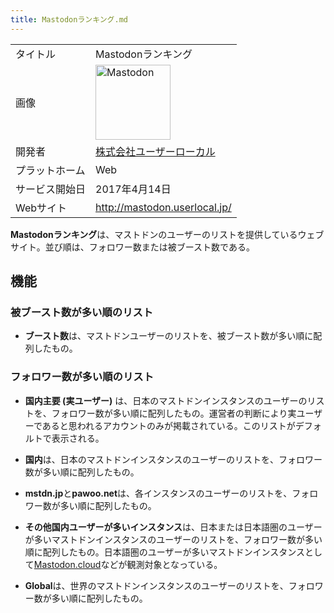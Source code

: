 ```yaml
---
title: Mastodonランキング.md
---
```

<div>

|                |                                                                                                                                                                                                                                                                                                        |
|----------------|--------------------------------------------------------------------------------------------------------------------------------------------------------------------------------------------------------------------------------------------------------------------------------------------------------|
| タイトル       | Mastodonランキング                                                                                                                                                                                                                                                                                     |
| 画像           | [<img src="/images/thumb/0/00/Mastodon_logo.png/120px-Mastodon_logo.png" srcset="/images/thumb/0/00/Mastodon_logo.png/180px-Mastodon_logo.png 1.5x, /images/0/00/Mastodon_logo.png 2x" width="120" height="120" alt="Mastodon" />](/%E3%83%95%E3%82%A1%E3%82%A4%E3%83%AB:Mastodon_logo.png "Mastodon") |
| 開発者         | [株式会社ユーザーローカル](/%E6%A0%AA%E5%BC%8F%E4%BC%9A%E7%A4%BE%E3%83%A6%E3%83%BC%E3%82%B6%E3%83%BC%E3%83%AD%E3%83%BC%E3%82%AB%E3%83%AB "株式会社ユーザーローカル")                                                                                                                                   |
| プラットホーム | Web                                                                                                                                                                                                                                                                                                    |
| サービス開始日 | 2017年4月14日                                                                                                                                                                                                                                                                                          |
| Webサイト      | <a href="http://mastodon.userlocal.jp/" rel="nofollow">http://mastodon.userlocal.jp/</a>                                                                                                                                                                                                               |

  
**Mastodonランキング**は、マストドンのユーザーのリストを提供しているウェブサイト。並び順は、フォロワー数または被ブースト数である。

## 機能

### 被ブースト数が多い順のリスト

-   **ブースト数**は、マストドンユーザーのリストを、被ブースト数が多い順に配列したもの。

### フォロワー数が多い順のリスト

-   **国内主要 (実ユーザー)** は、日本のマストドンインスタンスのユーザーのリストを、フォロワー数が多い順に配列したもの。運営者の判断により実ユーザーであると思われるアカウントのみが掲載されている。このリストがデフォルトで表示される。

<!-- -->

-   **国内**は、日本のマストドンインスタンスのユーザーのリストを、フォロワー数が多い順に配列したもの。

<!-- -->

-   **mstdn.jp**と**pawoo.net**は、各インスタンスのユーザーのリストを、フォロワー数が多い順に配列したもの。

<!-- -->

-   **その他国内ユーザーが多いインスタンス**は、日本または日本語圏のユーザーが多いマストドンインスタンスのユーザーのリストを、フォロワー数が多い順に配列したもの。日本語圏のユーザーが多いマストドンインスタンスとして[Mastodon.cloud](/Mastodon.cloud "Mastodon.cloud")などが観測対象となっている。

<!-- -->

-   **Global**は、世界のマストドンインスタンスのユーザーのリストを、フォロワー数が多い順に配列したもの。

</div>
